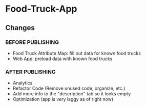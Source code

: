 # Food-Truck-App

## Changes 

### BEFORE PUBLISHING
* Food Truck Attribute Map: fill out data for known food trucks
* Web App: preload data with known food trucks

### AFTER PUBLISHING
* Analytics
* Refactor Code (Remove unused code, organize, etc.)
* Add more info to the "description" tab so it looks empty
* Optimization (app is very laggy as of right now)
